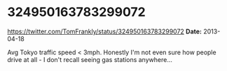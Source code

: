 # 324950163783299072
https://twitter.com/TomFrankly/status/324950163783299072
**Date:** 2013-04-18

Avg Tokyo traffic speed < 3mph. Honestly I'm not even sure how people drive at all - I don't recall seeing gas stations anywhere...
